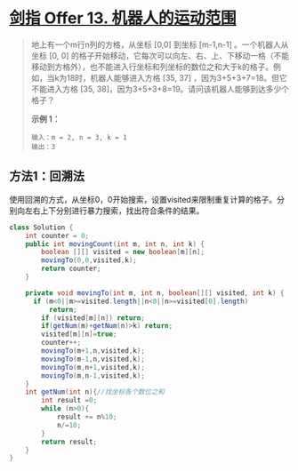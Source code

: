 # [剑指 Offer 13. 机器人的运动范围](https://leetcode-cn.com/problems/ji-qi-ren-de-yun-dong-fan-wei-lcof/)

>地上有一个m行n列的方格，从坐标 [0,0] 到坐标 [m-1,n-1] 。一个机器人从坐标 [0, 0] 的格子开始移动，它每次可以向左、右、上、下移动一格（不能移动到方格外），也不能进入行坐标和列坐标的数位之和大于k的格子。例如，当k为18时，机器人能够进入方格 [35, 37] ，因为3+5+3+7=18。但它不能进入方格 [35, 38]，因为3+5+3+8=19。请问该机器人能够到达多少个格子？
>
>**示例 1：**
>
>```
>输入：m = 2, n = 3, k = 1
>输出：3
>```

## 方法1：回溯法

使用回溯的方式，从坐标0，0开始搜索，设置visited来限制重复计算的格子。分别向左右上下分别进行暴力搜索，找出符合条件的结果。

~~~java
class Solution {
    int counter = 0;
    public int movingCount(int m, int n, int k) {
        boolean [][] visited = new boolean[m][n];
        movingTo(0,0,visited,k);
        return counter;
    }

    private void movingTo(int m, int n, boolean[][] visited, int k) {
      if (m<0||m>=visited.length||n<0||n>=visited[0].length)
          return;
        if (visited[m][n]) return;
        if(getNum(m)+getNum(n)>k) return;
        visited[m][n]=true;
        counter++;
        movingTo(m+1,n,visited,k);
        movingTo(m-1,n,visited,k);
        movingTo(m,n+1,visited,k);
        movingTo(m,n-1,visited,k);
    }
    int getNum(int n){//找坐标各个数位之和
        int result =0;
        while (n>0){
            result += n%10;
            n/=10;
        }
        return result;
    }
}
~~~

